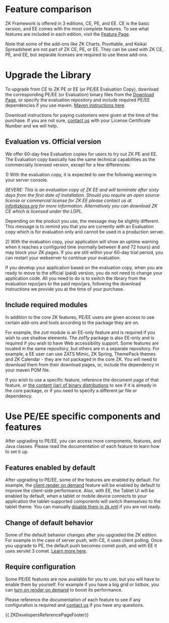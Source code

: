 # Feature comparison

ZK Framework is offered in 3 editions, CE, PE, and EE. CE is the basic
version, and EE comes with the most complete features. To see what
features are included in each edition, visit the [Feature
Page](https://www.zkoss.org/whyzk/Features).

Note that some of the add-ons like ZK Charts, Pivottable, and Keikai
Spreadsheet are not part of ZK CE, PE, or EE. They can be used with ZK
CE, PE, and EE, but separate licenses are required to use these add-ons.

# Upgrade the Library

To upgrade from CE to ZK PE or EE (or PE/EE Evaluation Copy), download
the corresponding PE/EE (or Evaluation) binary files from the [Download
Page](https://www.zkoss.org/download/zk?ee), or specify the evaluation
repository and include required PE/EE dependencies if you use maven. [
Maven instructions here](ZK_Installation_Guide/Maven_Setup).

Download instructions for paying customers were given at the time of the
purchase. If you are not sure, [contact
us](https://www.zkoss.org/support/about/contact) with your License
Certificate Number and we will help.

## Evaluation vs. Official version

We offer 60-day free Evaluation copies for users to try out ZK PE and
EE. The Evaluation copy basically has the same technical capabilities as
the commercially licensed version, except for a few differences:

1\) With the evaluation copy, it is expected to see the following
warning in your server console.

*SEVERE: This is an evaluation copy of ZK EE and will terminate after
sixty days from the first date of installation. Should you require an
open source license or commercial license for ZK EE please contact us at
info@zkoss.org for more information. Alternatively you can download ZK
CE which is licensed under the LGPL.*

Depending on the product you use, the message may be slightly different.
This message is to remind you that you are currently with an Evaluation
copy which is for evaluation only and cannot be used in a production
server.

2\) With the evaluation copy, your application will show an uptime
warning when it reaches a configured time (normally between 8 and 72
hours) and may block your ZK pages. If you are still within your 60-day
trial period, you can restart your webserver to continue your
evaluation.

If you develop your application based on the evaluation copy, when you
are ready to move to the official (paid) version, you do not need to
change your application code. All you need to do is to switch the
library from the evaluation repo/jars to the paid repo/jars, following
the download instructions we provide you at the time of your purchase.

## Include required modules

In addition to the core ZK features, PE/EE users are given access to use
certain add-ons and tools according to the package they are on.

For example, the *zuti* module is an EE-only feature and is required if
you wish to use shadow elements. The *za11y* package is also EE-only and
is required if you wish to have Web accessibility support. Some features
are located in the same repository, but others are in a separate
repository. For example, a EE user can use ZATS Mimic, ZK Spring,
ThemePack themes and ZK Calendar - they are not packaged in the core ZK.
You will need to download them from their download pages, or, include
the dependency in your maven POM file.

If you wish to use a specific feature, reference the document page of
that feature, or [ the content (jar) of binary
distributions](ZK_Installation_Guide/ZK_Background/The_Content_of_ZK_Binary_Distribution)
to see if it is already in the core package, or if you need to specify a
different jar file or dependency.

# Use PE/EE specific components and features

After upgrading to PE/EE, you can access more components, features, and
Java classes. Please read the documentation of each feature to learn how
to set it up.

## Features enabled by default

After upgrading to PE/EE, some of the features are enabled by default.
For example, the [ client render on
demand](ZK_Configuration_Reference/zk.xml/The_Library_Properties/org.zkoss.zul.client.rod)
feature will be enabled by default to improve the client-side
performance. Also, with EE, the Tablet UI will be enabled by default,
when a tablet or mobile device connects to your application the
tablet-supported components will switch themselves to the tablet theme.
You can manually [ disable them in
zk.xml](ZK_Configuration_Reference/zk.xml/The_Library_Properties/org.zkoss.zkmax.tablet.ui.disabled)
if you are not ready.

## Change of default behavior

Some of the default behavior changes after you upgraded the ZK edition.
For example in the case of server push, with CE, it uses client polling.
Once you upgrade to PE, the default push becomes comet push, and with EE
it uses servlet 3 comet. [ Learn more
here](ZK_Developer's_Reference/Server_Push/Configuration).

## Require configuration

Some PE/EE features are now available for you to use, but you will have
to enable them by yourself. For example if you have a big grid or
listbox, you can [ turn on render on
demand](ZK_Developer%27s_Reference/Performance_Tips/Listbox,_Grid_and_Tree_for_Huge_Data/Turn_on_Render_on_Demand)
to boost its performance.

Please reference the documentation of each feature to see if any
configuration is required and [contact
us](https://www.zkoss.org/support/about/contact) if you have any
questions.

{{ ZKDevelopersReferencePageFooter}}
